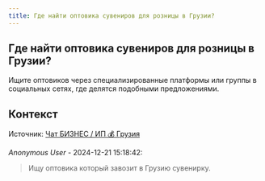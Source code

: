 ```yaml
---
title: Где найти оптовика сувениров для розницы в Грузии?
---
```


## Где найти оптовика сувениров для розницы в Грузии?

Ищите оптовиков через специализированные платформы или группы в социальных сетях, где делятся подобными предложениями.

## Контекст

Источник: [Чат БИЗНЕС / ИП 💰 Грузия](https://t.me/ip_ge)

_Anonymous User_ - 2024-12-21 15:18:42:

> Ищу оптовика который завозит в Грузию сувенирку.
